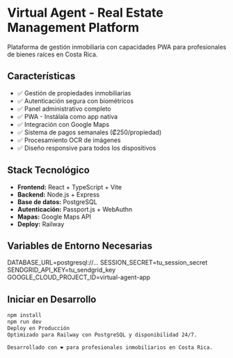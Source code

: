 # Virtual Agent - Real Estate Management Platform

Plataforma de gestión inmobiliaria con capacidades PWA para profesionales de bienes raíces en Costa Rica.

## Características

- ✅ Gestión de propiedades inmobiliarias
- ✅ Autenticación segura con biométricos
- ✅ Panel administrativo completo
- ✅ PWA - Instálala como app nativa
- ✅ Integración con Google Maps
- ✅ Sistema de pagos semanales (₡250/propiedad)
- ✅ Procesamiento OCR de imágenes
- ✅ Diseño responsive para todos los dispositivos

## Stack Tecnológico

- **Frontend:** React + TypeScript + Vite
- **Backend:** Node.js + Express
- **Base de datos:** PostgreSQL
- **Autenticación:** Passport.js + WebAuthn
- **Mapas:** Google Maps API
- **Deploy:** Railway

## Variables de Entorno Necesarias
DATABASE_URL=postgresql://...
SESSION_SECRET=tu_session_secret
SENDGRID_API_KEY=tu_sendgrid_key
GOOGLE_CLOUD_PROJECT_ID=virtual-agent-app

## Iniciar en Desarrollo

```bash
npm install
npm run dev
Deploy en Producción
Optimizado para Railway con PostgreSQL y disponibilidad 24/7.

Desarrollado con ❤️ para profesionales inmobiliarios en Costa Rica.
